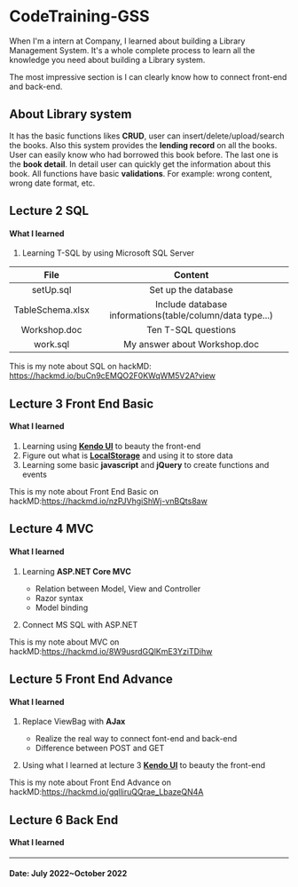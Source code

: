 # CodeTraining-GSS

When I'm a intern at Company, I learned about building a Library Management System. It's a whole complete process to learn all the knowledge you need about building a Library system. 

The most impressive section is I can clearly know how to connect front-end and back-end.

## About Library system

It has the basic functions likes **CRUD**, user can insert/delete/upload/search the books. Also this system provides the **lending record** on all the books. User can easily know who had borrowed this book before. The last one is the **book detail**. In detail user can quickly get the information about this book. All functions have basic **validations**. For example: wrong content, wrong date format, etc.

## Lecture 2 SQL

#### What I learned

1. Learning T-SQL by using Microsoft SQL Server

|       File       |                         Content                          |
| :--------------: | :------------------------------------------------------: |
|    setUp.sql     |                   Set up the database                    |
| TableSchema.xlsx | Include database informations(table/column/data type...) |
|   Workshop.doc   |                   Ten T-SQL questions                    |
|     work.sql     |               My answer about Workshop.doc               |

This is my note about SQL on hackMD: https://hackmd.io/buCn9cEMQO2F0KWqWM5V2A?view

## Lecture 3 Front End Basic

#### What I learned

1. Learning using **[Kendo UI](https://docs.telerik.com/kendo-ui/api/javascript/kendo)** to beauty the front-end 
2. Figure out what is **[LocalStorage](https://developer.mozilla.org/en-US/docs/Web/API/Window/localStorage)** and using it to store data
3. Learning some basic **javascript** and **jQuery** to create functions and events

This is my note about Front End Basic on hackMD:https://hackmd.io/nzPJVhgiShWj-vnBQts8aw

## Lecture 4 MVC

#### What I learned

1. Learning  **ASP.NET Core MVC**
   - Relation between Model, View and Controller
   - Razor syntax
   - Model binding

2. Connect MS SQL with ASP.NET

This is my note about MVC on hackMD:https://hackmd.io/8W9usrdGQlKmE3YziTDihw

## Lecture 5 Front End Advance

#### What I learned

1. Replace ViewBag with **AJax**
   - Realize the real way to connect font-end and back-end
   - Difference between POST and GET

2. Using what I learned at lecture 3  **[Kendo UI](https://docs.telerik.com/kendo-ui/api/javascript/kendo)** to beauty the front-end 

This is my note about Front End Advance on hackMD:https://hackmd.io/gqlliruQQrae_LbazeQN4A

## Lecture 6 Back End

#### What I learned



------

#### Date: July 2022~October 2022
